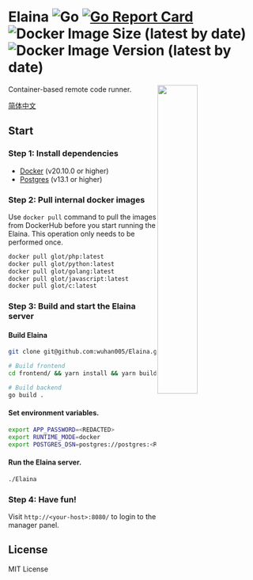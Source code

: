 # Elaina ![Go](https://github.com/wuhan005/Elaina/workflows/Go/badge.svg) [![Go Report Card](https://goreportcard.com/badge/github.com/wuhan005/Elaina)](https://goreportcard.com/report/github.com/wuhan005/Elaina) ![Docker Image Size (latest by date)](https://img.shields.io/docker/image-size/wuhan005/elaina) ![Docker Image Version (latest by date)](https://img.shields.io/docker/v/wuhan005/elaina)

<img align="right" src="elaina.gif" width="40%"/>
Container-based remote code runner.

[简体中文](https://github.com/wuhan005/Elaina/blob/master/README_zh.md)

## Start

### Step 1: Install dependencies

* [Docker](https://docs.docker.com/get-docker/) (v20.10.0 or higher)
* [Postgres](https://www.postgresql.org/download/) (v13.1 or higher)

### Step 2: Pull internal docker images

Use `docker pull` command to pull the images from DockerHub before you start running the Elaina. This operation only
needs to be performed once.

```bash
docker pull glot/php:latest
docker pull glot/python:latest
docker pull glot/golang:latest
docker pull glot/javascript:latest
docker pull glot/c:latest
```

### Step 3: Build and start the Elaina server

#### Build Elaina

```bash
git clone git@github.com:wuhan005/Elaina.git

# Build frontend
cd frontend/ && yarn install && yarn build

# Build backend
go build .
```

#### Set environment variables.

```bash
export APP_PASSWORD=<REDACTED>
export RUNTIME_MODE=docker
export POSTGRES_DSN=postgres://postgres:<REDACTED>@127.0.0.1:5432/elaina
```

#### Run the Elaina server.

```bash
./Elaina
```

### Step 4: Have fun!

Visit `http://<your-host>:8080/` to login to the manager panel.

## License

MIT License
